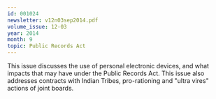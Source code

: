 ```yaml
---
id: 001024
newsletter: v12n03sep2014.pdf
volume_issue: 12-03
year: 2014
month: 9
topic: Public Records Act
---
```


This issue discusses the use of personal electronic devices, and what impacts that may have under the Public Records Act. This issue also addresses contracts with Indian Tribes, pro-rationing and "ultra vires" actions of joint boards.